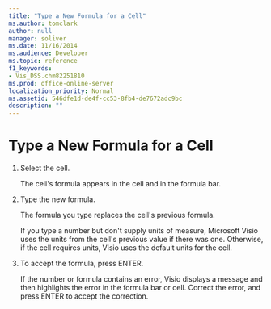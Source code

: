 ```yaml
---
title: "Type a New Formula for a Cell"
ms.author: tomclark
author: null
manager: soliver
ms.date: 11/16/2014
ms.audience: Developer
ms.topic: reference
f1_keywords:
- Vis_DSS.chm82251810
ms.prod: office-online-server
localization_priority: Normal
ms.assetid: 546dfe1d-de4f-cc53-8fb4-de7672adc9bc
description: ""
---
```


# Type a New Formula for a Cell

1. Select the cell.
    
    The cell's formula appears in the cell and in the formula bar.
    
2. Type the new formula.
    
    The formula you type replaces the cell's previous formula.
    
    If you type a number but don't supply units of measure, Microsoft Visio uses the units from the cell's previous value if there was one. Otherwise, if the cell requires units, Visio uses the default units for the cell.
    
3. To accept the formula, press ENTER.
    
    If the number or formula contains an error, Visio displays a message and then highlights the error in the formula bar or cell. Correct the error, and press ENTER to accept the correction.
    

